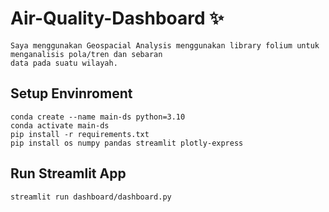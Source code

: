 # Air-Quality-Dashboard ✨
```
Saya menggunakan Geospacial Analysis menggunakan library folium untuk menganalisis pola/tren dan sebaran
data pada suatu wilayah.
```
## Setup Envinroment
```
conda create --name main-ds python=3.10
conda activate main-ds
pip install -r requirements.txt
pip install os numpy pandas streamlit plotly-express
```

## Run Streamlit App
```
streamlit run dashboard/dashboard.py
```
